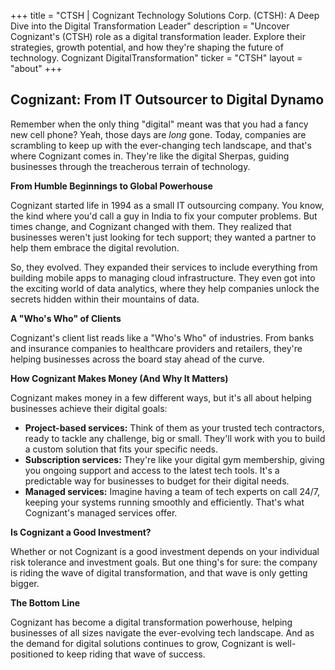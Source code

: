 +++
title = "CTSH |  Cognizant Technology Solutions Corp. (CTSH):  A Deep Dive into the Digital Transformation Leader"
description = "Uncover Cognizant's (CTSH) role as a digital transformation leader. Explore their strategies, growth potential, and how they're shaping the future of technology.  Cognizant DigitalTransformation"
ticker = "CTSH"
layout = "about"
+++

        


## Cognizant: From IT Outsourcer to Digital Dynamo

Remember when the only thing "digital" meant was that you had a fancy new cell phone? Yeah, those days are *long* gone. Today, companies are scrambling to keep up with the ever-changing tech landscape, and that's where Cognizant comes in. They're like the digital Sherpas, guiding businesses through the treacherous terrain of technology. 

**From Humble Beginnings to Global Powerhouse**

Cognizant started life in 1994 as a small IT outsourcing company. You know, the kind where you'd call a guy in India to fix your computer problems. But times change, and Cognizant changed with them. They realized that businesses weren't just looking for tech support; they wanted a partner to help them embrace the digital revolution.  

So, they evolved. They expanded their services to include everything from building mobile apps to managing cloud infrastructure. They even got into the exciting world of data analytics, where they help companies unlock the secrets hidden within their mountains of data. 

**A "Who's Who" of Clients**

Cognizant's client list reads like a "Who's Who" of industries. From banks and insurance companies to healthcare providers and retailers, they're helping businesses across the board stay ahead of the curve. 

**How Cognizant Makes Money (And Why It Matters)**

Cognizant makes money in a few different ways, but it's all about helping businesses achieve their digital goals: 

* **Project-based services:**  Think of them as your trusted tech contractors, ready to tackle any challenge, big or small. They'll work with you to build a custom solution that fits your specific needs.
* **Subscription services:** They're like your digital gym membership, giving you ongoing support and access to the latest tech tools. It's a predictable way for businesses to budget for their digital needs.
* **Managed services:** Imagine having a team of tech experts on call 24/7, keeping your systems running smoothly and efficiently. That's what Cognizant's managed services offer. 

**Is Cognizant a Good Investment?**

Whether or not Cognizant is a good investment depends on your individual risk tolerance and investment goals.  But one thing's for sure: the company is riding the wave of digital transformation, and that wave is only getting bigger. 

**The Bottom Line**

Cognizant has become a digital transformation powerhouse, helping businesses of all sizes navigate the ever-evolving tech landscape.  And as the demand for digital solutions continues to grow, Cognizant is well-positioned to keep riding that wave of success. 

        